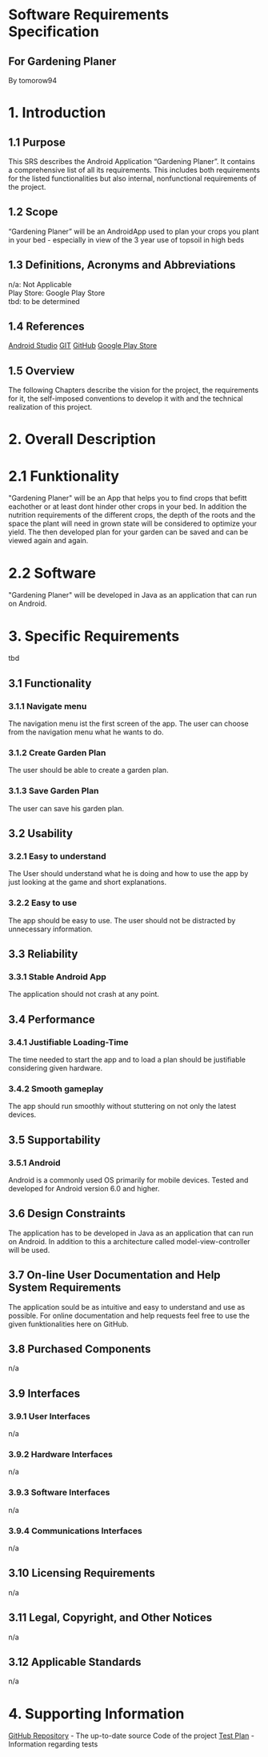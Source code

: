 # Software Requirements Specification

## For Gardening Planer

 By tomorow94

# <a name="1. Introduction">1. Introduction</a>

## <a name="1.1 Purpose">1.1 Purpose</a>

This SRS describes the Android Application “Gardening Planer”. It contains a comprehensive list of all its requirements. This includes both requirements for the listed functionalities but also internal, nonfunctional requirements of the project.

## <a name="1.2 Scope">1.2 Scope</a>

“Gardening Planer” will be an AndroidApp used to plan your crops you plant in your bed - especially in view of the 3 year use of topsoil in high beds

## <a name="1.3 Definitions, Acronyms and Abbreviations">1.3 Definitions, Acronyms and Abbreviations</a>

n/a: Not Applicable
<br/>Play Store: Google Play Store
<br/>tbd: to be determined

## <a name="1.4 References">1.4 References</a>

[Android Studio](https://developer.android.com/studio/)
[GIT](https://git-scm.com/)
[GitHub](https://github.com/)
[Google Play Store](https://play.google.com/store)

## <a name="1.5 Overview">1.5 Overview</a>

The following Chapters describe the vision for the project, the requirements for it, the self-imposed conventions to develop it with and the technical realization of this project.

# <a name="2. Overall Description">2. Overall Description</a>

# <a name="2.1 Functionality">2.1 Funktionality</a>
"Gardening Planer" will be an App that helps you to find crops that befitt eachother or at least dont hinder other crops in your bed. In addition the nutrition requirements of the different crops, the depth of the roots and the space the plant will need in grown state will be considered to optimize your yield. The then developed plan for your garden can be saved and can be viewed again and again.

# <a name="2.1 Software">2.2 Software</a>
"Gardening Planer" will be developed in Java as an application that can run on Android.

# <a name="3. Specific Requirements">3. Specific Requirements</a>

tbd

## <a name="3.1 Functionality">3.1 Functionality</a>

### <a name="3.1.1 Navigate menu">3.1.1 Navigate menu</a>

The navigation menu ist the first screen of the app. The user can choose from the navigation menu what he wants to do.

### <a name="3.1.2 Place unit">3.1.2 Create Garden Plan</a>

The user should be able to create a garden plan.

### <a name="3.1.3 Select level">3.1.3 Save Garden Plan</a>

The user can save his garden plan.

## <a name="3.2 Usability">3.2 Usability</a>

### <a name="3.2.1 Easy to understand">3.2.1 Easy to understand</a>

The User should understand what he is doing and how to use the app by just looking at the game and short explanations.

### <a name="3.2.2 Easy to use">3.2.2 Easy to use</a>

The app should be easy to use. The user should not be distracted by unnecessary information.

## <a name="3.3 Reliablitity">3.3 Reliability</a>

### <a name="3.3.1 Stable Android App">3.3.1 Stable Android App</a>

The application should not crash at any point.

## <a name="3.4 Performance">3.4 Performance</a>

### <a name="3.4.1 Justifiable Loading-Time">3.4.1 Justifiable Loading-Time</a>

The time needed to start the app and to load a plan should be justifiable considering given hardware.

### <a name="3.4.2 Smooth gameplay">3.4.2 Smooth gameplay</a>

The app should run smoothly without stuttering on not only the latest devices.

## <a name="3.5 Supportability">3.5 Supportability</a>

### <a name="3.5.1 Android">3.5.1 Android</a>

Android is a commonly used OS primarily for mobile devices.
Tested and developed for Android version 6.0 and higher.

## <a name="3.6 Design Constraints">3.6 Design Constraints</a>

The application has to be developed in Java as an application that can run on Android. In addition to this a architecture called model-view-controller will be used.

## <a name="3.7 On-line User Documentation and Help System Requirements">3.7 On-line User Documentation and Help System Requirements</a>

The application sould be as intuitive and easy to understand and use as possible. For online documentation and help requests feel free to use the given funktionalities here on GitHub.

## <a name="3.8 Purchased Components">3.8 Purchased Components</a>

n/a

## <a name="3.9 Interfaces">3.9 Interfaces</a>

### <a name="3.9.1 User Interfaces">3.9.1 User Interfaces</a>

n/a

### <a name="3.9.2 Hardware Interfaces">3.9.2 Hardware Interfaces</a>

n/a

### <a name="3.9.3 Software Interfaces">3.9.3 Software Interfaces</a>

n/a

### <a name="3.9.4 Communications Interfaces">3.9.4 Communications Interfaces</a>

n/a

## <a name="3.10 Licensing Requirements">3.10 Licensing Requirements</a>

n/a

## <a name="3.11 Legal, Copyright, and Other Notices">3.11 Legal, Copyright, and Other Notices</a>

n/a

## <a name="3.12 Applicable Standards">3.12 Applicable Standards</a>

n/a

# <a name="4. Supporting Information">4. Supporting Information</a>

[GitHub Repository](https://github.com/tomorow94/GardeningPlaner) - The up-to-date source Code of the project
[Test Plan](https://github.com/tomorow94/GardeningPlaner/blob/master/testPlan.md) - Information regarding tests
